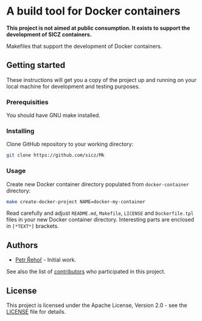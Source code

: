 # A build tool for Docker containers

**This project is not aimed at public consumption.
It exists to support the development of SICZ containers.**

Makefiles that support the development of Docker containers.

## Getting started

These instructions will get you a copy of the project up and running on your
local machine for development and testing purposes.

### Prerequisities

You should have GNU make installed.

### Installing

Clone GitHub repository to your working directory:
```bash
git clone https://github.com/sicz/Mk
```

### Usage

Create new Docker container directory populated from `docker-container`
directory:
```bash
make create-docker-project NAME=docker-my-container
```

Read carefully and adjust `README.md`, `Makefile`, `LICENSE` and `Dockerfile.tpl`
files in your new Docker container directory. Interesting parts are enclosed in
`[*TEXT*]` brackets.

## Authors

* [Petr Řehoř](https://github.com/prehor) - Initial work.

See also the list of [contributors](https://github.com/sicz/Mk/contributors)
who participated in this project.

## License

This project is licensed under the Apache License, Version 2.0 - see the
[LICENSE](LICENSE) file for details.

<!---
## Acknowledgments

[*Hat tip to anyone who's code or inspiration was used*]
--->
